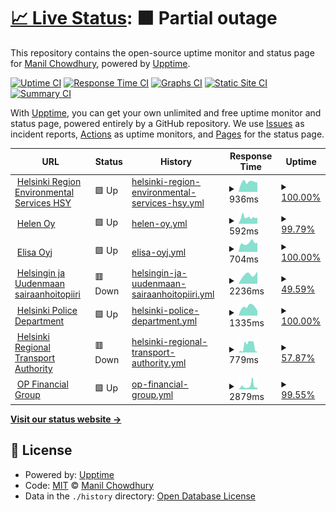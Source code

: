 # [📈 Live Status](https://keywordnew.github.io/helsinki-watchtower): <!--live status--> **🟧 Partial outage**

This repository contains the open-source uptime monitor and status page for [Manil Chowdhury](https://manil.xyz), powered by [Upptime](https://github.com/upptime/upptime).

[![Uptime CI](https://github.com/keywordnew/helsinki-watchtower/workflows/Uptime%20CI/badge.svg)](https://github.com/keywordnew/helsinki-watchtower/actions?query=workflow%3A%22Uptime+CI%22)
[![Response Time CI](https://github.com/keywordnew/helsinki-watchtower/workflows/Response%20Time%20CI/badge.svg)](https://github.com/keywordnew/helsinki-watchtower/actions?query=workflow%3A%22Response+Time+CI%22)
[![Graphs CI](https://github.com/keywordnew/helsinki-watchtower/workflows/Graphs%20CI/badge.svg)](https://github.com/keywordnew/helsinki-watchtower/actions?query=workflow%3A%22Graphs+CI%22)
[![Static Site CI](https://github.com/keywordnew/helsinki-watchtower/workflows/Static%20Site%20CI/badge.svg)](https://github.com/keywordnew/helsinki-watchtower/actions?query=workflow%3A%22Static+Site+CI%22)
[![Summary CI](https://github.com/keywordnew/helsinki-watchtower/workflows/Summary%20CI/badge.svg)](https://github.com/keywordnew/helsinki-watchtower/actions?query=workflow%3A%22Summary+CI%22)

With [Upptime](https://upptime.js.org), you can get your own unlimited and free uptime monitor and status page, powered entirely by a GitHub repository. We use [Issues](https://github.com/keywordnew/helsinki-watchtower/issues) as incident reports, [Actions](https://github.com/keywordnew/helsinki-watchtower/actions) as uptime monitors, and [Pages](https://keywordnew.github.io/helsinki-watchtower) for the status page.

<!--start: status pages-->
<!-- This summary is generated by Upptime (https://github.com/upptime/upptime) -->
<!-- Do not edit this manually, your changes will be overwritten -->
<!-- prettier-ignore -->
| URL | Status | History | Response Time | Uptime |
| --- | ------ | ------- | ------------- | ------ |
| <img alt="" src="https://nilspace.xyz/content/images/2023/05/water.png" height="13"> [Helsinki Region Environmental Services HSY](https://www.hsy.fi/en/water-and-sewers/water-supply-cuts-and-disturbances-in-water-supply/) | 🟩 Up | [helsinki-region-environmental-services-hsy.yml](https://github.com/keywordnew/helsinki-watchtower/commits/HEAD/history/helsinki-region-environmental-services-hsy.yml) | <details><summary><img alt="Response time graph" src="./graphs/helsinki-region-environmental-services-hsy/response-time-week.png" height="20"> 936ms</summary><br><a href="https://keywordnew.github.io/helsinki-watchtower/history/helsinki-region-environmental-services-hsy"><img alt="Response time 920" src="https://img.shields.io/endpoint?url=https%3A%2F%2Fraw.githubusercontent.com%2Fkeywordnew%2Fhelsinki-watchtower%2FHEAD%2Fapi%2Fhelsinki-region-environmental-services-hsy%2Fresponse-time.json"></a><br><a href="https://keywordnew.github.io/helsinki-watchtower/history/helsinki-region-environmental-services-hsy"><img alt="24-hour response time 879" src="https://img.shields.io/endpoint?url=https%3A%2F%2Fraw.githubusercontent.com%2Fkeywordnew%2Fhelsinki-watchtower%2FHEAD%2Fapi%2Fhelsinki-region-environmental-services-hsy%2Fresponse-time-day.json"></a><br><a href="https://keywordnew.github.io/helsinki-watchtower/history/helsinki-region-environmental-services-hsy"><img alt="7-day response time 936" src="https://img.shields.io/endpoint?url=https%3A%2F%2Fraw.githubusercontent.com%2Fkeywordnew%2Fhelsinki-watchtower%2FHEAD%2Fapi%2Fhelsinki-region-environmental-services-hsy%2Fresponse-time-week.json"></a><br><a href="https://keywordnew.github.io/helsinki-watchtower/history/helsinki-region-environmental-services-hsy"><img alt="30-day response time 1050" src="https://img.shields.io/endpoint?url=https%3A%2F%2Fraw.githubusercontent.com%2Fkeywordnew%2Fhelsinki-watchtower%2FHEAD%2Fapi%2Fhelsinki-region-environmental-services-hsy%2Fresponse-time-month.json"></a><br><a href="https://keywordnew.github.io/helsinki-watchtower/history/helsinki-region-environmental-services-hsy"><img alt="1-year response time 942" src="https://img.shields.io/endpoint?url=https%3A%2F%2Fraw.githubusercontent.com%2Fkeywordnew%2Fhelsinki-watchtower%2FHEAD%2Fapi%2Fhelsinki-region-environmental-services-hsy%2Fresponse-time-year.json"></a></details> | <details><summary><a href="https://keywordnew.github.io/helsinki-watchtower/history/helsinki-region-environmental-services-hsy">100.00%</a></summary><a href="https://keywordnew.github.io/helsinki-watchtower/history/helsinki-region-environmental-services-hsy"><img alt="All-time uptime 100.00%" src="https://img.shields.io/endpoint?url=https%3A%2F%2Fraw.githubusercontent.com%2Fkeywordnew%2Fhelsinki-watchtower%2FHEAD%2Fapi%2Fhelsinki-region-environmental-services-hsy%2Fuptime.json"></a><br><a href="https://keywordnew.github.io/helsinki-watchtower/history/helsinki-region-environmental-services-hsy"><img alt="24-hour uptime 100.00%" src="https://img.shields.io/endpoint?url=https%3A%2F%2Fraw.githubusercontent.com%2Fkeywordnew%2Fhelsinki-watchtower%2FHEAD%2Fapi%2Fhelsinki-region-environmental-services-hsy%2Fuptime-day.json"></a><br><a href="https://keywordnew.github.io/helsinki-watchtower/history/helsinki-region-environmental-services-hsy"><img alt="7-day uptime 100.00%" src="https://img.shields.io/endpoint?url=https%3A%2F%2Fraw.githubusercontent.com%2Fkeywordnew%2Fhelsinki-watchtower%2FHEAD%2Fapi%2Fhelsinki-region-environmental-services-hsy%2Fuptime-week.json"></a><br><a href="https://keywordnew.github.io/helsinki-watchtower/history/helsinki-region-environmental-services-hsy"><img alt="30-day uptime 100.00%" src="https://img.shields.io/endpoint?url=https%3A%2F%2Fraw.githubusercontent.com%2Fkeywordnew%2Fhelsinki-watchtower%2FHEAD%2Fapi%2Fhelsinki-region-environmental-services-hsy%2Fuptime-month.json"></a><br><a href="https://keywordnew.github.io/helsinki-watchtower/history/helsinki-region-environmental-services-hsy"><img alt="1-year uptime 99.99%" src="https://img.shields.io/endpoint?url=https%3A%2F%2Fraw.githubusercontent.com%2Fkeywordnew%2Fhelsinki-watchtower%2FHEAD%2Fapi%2Fhelsinki-region-environmental-services-hsy%2Fuptime-year.json"></a></details>
| <img alt="" src="https://nilspace.xyz/content/images/2023/05/power-1.png" height="13"> [Helen Oy](https://www.helen.fi/en) | 🟩 Up | [helen-oy.yml](https://github.com/keywordnew/helsinki-watchtower/commits/HEAD/history/helen-oy.yml) | <details><summary><img alt="Response time graph" src="./graphs/helen-oy/response-time-week.png" height="20"> 592ms</summary><br><a href="https://keywordnew.github.io/helsinki-watchtower/history/helen-oy"><img alt="Response time 612" src="https://img.shields.io/endpoint?url=https%3A%2F%2Fraw.githubusercontent.com%2Fkeywordnew%2Fhelsinki-watchtower%2FHEAD%2Fapi%2Fhelen-oy%2Fresponse-time.json"></a><br><a href="https://keywordnew.github.io/helsinki-watchtower/history/helen-oy"><img alt="24-hour response time 570" src="https://img.shields.io/endpoint?url=https%3A%2F%2Fraw.githubusercontent.com%2Fkeywordnew%2Fhelsinki-watchtower%2FHEAD%2Fapi%2Fhelen-oy%2Fresponse-time-day.json"></a><br><a href="https://keywordnew.github.io/helsinki-watchtower/history/helen-oy"><img alt="7-day response time 592" src="https://img.shields.io/endpoint?url=https%3A%2F%2Fraw.githubusercontent.com%2Fkeywordnew%2Fhelsinki-watchtower%2FHEAD%2Fapi%2Fhelen-oy%2Fresponse-time-week.json"></a><br><a href="https://keywordnew.github.io/helsinki-watchtower/history/helen-oy"><img alt="30-day response time 562" src="https://img.shields.io/endpoint?url=https%3A%2F%2Fraw.githubusercontent.com%2Fkeywordnew%2Fhelsinki-watchtower%2FHEAD%2Fapi%2Fhelen-oy%2Fresponse-time-month.json"></a><br><a href="https://keywordnew.github.io/helsinki-watchtower/history/helen-oy"><img alt="1-year response time 609" src="https://img.shields.io/endpoint?url=https%3A%2F%2Fraw.githubusercontent.com%2Fkeywordnew%2Fhelsinki-watchtower%2FHEAD%2Fapi%2Fhelen-oy%2Fresponse-time-year.json"></a></details> | <details><summary><a href="https://keywordnew.github.io/helsinki-watchtower/history/helen-oy">99.79%</a></summary><a href="https://keywordnew.github.io/helsinki-watchtower/history/helen-oy"><img alt="All-time uptime 99.74%" src="https://img.shields.io/endpoint?url=https%3A%2F%2Fraw.githubusercontent.com%2Fkeywordnew%2Fhelsinki-watchtower%2FHEAD%2Fapi%2Fhelen-oy%2Fuptime.json"></a><br><a href="https://keywordnew.github.io/helsinki-watchtower/history/helen-oy"><img alt="24-hour uptime 100.00%" src="https://img.shields.io/endpoint?url=https%3A%2F%2Fraw.githubusercontent.com%2Fkeywordnew%2Fhelsinki-watchtower%2FHEAD%2Fapi%2Fhelen-oy%2Fuptime-day.json"></a><br><a href="https://keywordnew.github.io/helsinki-watchtower/history/helen-oy"><img alt="7-day uptime 99.79%" src="https://img.shields.io/endpoint?url=https%3A%2F%2Fraw.githubusercontent.com%2Fkeywordnew%2Fhelsinki-watchtower%2FHEAD%2Fapi%2Fhelen-oy%2Fuptime-week.json"></a><br><a href="https://keywordnew.github.io/helsinki-watchtower/history/helen-oy"><img alt="30-day uptime 99.95%" src="https://img.shields.io/endpoint?url=https%3A%2F%2Fraw.githubusercontent.com%2Fkeywordnew%2Fhelsinki-watchtower%2FHEAD%2Fapi%2Fhelen-oy%2Fuptime-month.json"></a><br><a href="https://keywordnew.github.io/helsinki-watchtower/history/helen-oy"><img alt="1-year uptime 99.61%" src="https://img.shields.io/endpoint?url=https%3A%2F%2Fraw.githubusercontent.com%2Fkeywordnew%2Fhelsinki-watchtower%2FHEAD%2Fapi%2Fhelen-oy%2Fuptime-year.json"></a></details>
| <img alt="" src="https://nilspace.xyz/content/images/2023/05/communication.png" height="13"> [Elisa Oyj](https://verkkoasiointi.elisa.fi/) | 🟩 Up | [elisa-oyj.yml](https://github.com/keywordnew/helsinki-watchtower/commits/HEAD/history/elisa-oyj.yml) | <details><summary><img alt="Response time graph" src="./graphs/elisa-oyj/response-time-week.png" height="20"> 704ms</summary><br><a href="https://keywordnew.github.io/helsinki-watchtower/history/elisa-oyj"><img alt="Response time 680" src="https://img.shields.io/endpoint?url=https%3A%2F%2Fraw.githubusercontent.com%2Fkeywordnew%2Fhelsinki-watchtower%2FHEAD%2Fapi%2Felisa-oyj%2Fresponse-time.json"></a><br><a href="https://keywordnew.github.io/helsinki-watchtower/history/elisa-oyj"><img alt="24-hour response time 709" src="https://img.shields.io/endpoint?url=https%3A%2F%2Fraw.githubusercontent.com%2Fkeywordnew%2Fhelsinki-watchtower%2FHEAD%2Fapi%2Felisa-oyj%2Fresponse-time-day.json"></a><br><a href="https://keywordnew.github.io/helsinki-watchtower/history/elisa-oyj"><img alt="7-day response time 704" src="https://img.shields.io/endpoint?url=https%3A%2F%2Fraw.githubusercontent.com%2Fkeywordnew%2Fhelsinki-watchtower%2FHEAD%2Fapi%2Felisa-oyj%2Fresponse-time-week.json"></a><br><a href="https://keywordnew.github.io/helsinki-watchtower/history/elisa-oyj"><img alt="30-day response time 672" src="https://img.shields.io/endpoint?url=https%3A%2F%2Fraw.githubusercontent.com%2Fkeywordnew%2Fhelsinki-watchtower%2FHEAD%2Fapi%2Felisa-oyj%2Fresponse-time-month.json"></a><br><a href="https://keywordnew.github.io/helsinki-watchtower/history/elisa-oyj"><img alt="1-year response time 706" src="https://img.shields.io/endpoint?url=https%3A%2F%2Fraw.githubusercontent.com%2Fkeywordnew%2Fhelsinki-watchtower%2FHEAD%2Fapi%2Felisa-oyj%2Fresponse-time-year.json"></a></details> | <details><summary><a href="https://keywordnew.github.io/helsinki-watchtower/history/elisa-oyj">100.00%</a></summary><a href="https://keywordnew.github.io/helsinki-watchtower/history/elisa-oyj"><img alt="All-time uptime 100.00%" src="https://img.shields.io/endpoint?url=https%3A%2F%2Fraw.githubusercontent.com%2Fkeywordnew%2Fhelsinki-watchtower%2FHEAD%2Fapi%2Felisa-oyj%2Fuptime.json"></a><br><a href="https://keywordnew.github.io/helsinki-watchtower/history/elisa-oyj"><img alt="24-hour uptime 100.00%" src="https://img.shields.io/endpoint?url=https%3A%2F%2Fraw.githubusercontent.com%2Fkeywordnew%2Fhelsinki-watchtower%2FHEAD%2Fapi%2Felisa-oyj%2Fuptime-day.json"></a><br><a href="https://keywordnew.github.io/helsinki-watchtower/history/elisa-oyj"><img alt="7-day uptime 100.00%" src="https://img.shields.io/endpoint?url=https%3A%2F%2Fraw.githubusercontent.com%2Fkeywordnew%2Fhelsinki-watchtower%2FHEAD%2Fapi%2Felisa-oyj%2Fuptime-week.json"></a><br><a href="https://keywordnew.github.io/helsinki-watchtower/history/elisa-oyj"><img alt="30-day uptime 100.00%" src="https://img.shields.io/endpoint?url=https%3A%2F%2Fraw.githubusercontent.com%2Fkeywordnew%2Fhelsinki-watchtower%2FHEAD%2Fapi%2Felisa-oyj%2Fuptime-month.json"></a><br><a href="https://keywordnew.github.io/helsinki-watchtower/history/elisa-oyj"><img alt="1-year uptime 100.00%" src="https://img.shields.io/endpoint?url=https%3A%2F%2Fraw.githubusercontent.com%2Fkeywordnew%2Fhelsinki-watchtower%2FHEAD%2Fapi%2Felisa-oyj%2Fuptime-year.json"></a></details>
| <img alt="" src="https://nilspace.xyz/content/images/2023/05/hospital.png" height="13"> [Helsingin ja Uudenmaan sairaanhoitopiiri](https://www.hus.fi/potilaalle/sairaalat-ja-toimipisteet/paivystysapu-116117) | 🟥 Down | [helsingin-ja-uudenmaan-sairaanhoitopiiri.yml](https://github.com/keywordnew/helsinki-watchtower/commits/HEAD/history/helsingin-ja-uudenmaan-sairaanhoitopiiri.yml) | <details><summary><img alt="Response time graph" src="./graphs/helsingin-ja-uudenmaan-sairaanhoitopiiri/response-time-week.png" height="20"> 2236ms</summary><br><a href="https://keywordnew.github.io/helsinki-watchtower/history/helsingin-ja-uudenmaan-sairaanhoitopiiri"><img alt="Response time 2310" src="https://img.shields.io/endpoint?url=https%3A%2F%2Fraw.githubusercontent.com%2Fkeywordnew%2Fhelsinki-watchtower%2FHEAD%2Fapi%2Fhelsingin-ja-uudenmaan-sairaanhoitopiiri%2Fresponse-time.json"></a><br><a href="https://keywordnew.github.io/helsinki-watchtower/history/helsingin-ja-uudenmaan-sairaanhoitopiiri"><img alt="24-hour response time 0" src="https://img.shields.io/endpoint?url=https%3A%2F%2Fraw.githubusercontent.com%2Fkeywordnew%2Fhelsinki-watchtower%2FHEAD%2Fapi%2Fhelsingin-ja-uudenmaan-sairaanhoitopiiri%2Fresponse-time-day.json"></a><br><a href="https://keywordnew.github.io/helsinki-watchtower/history/helsingin-ja-uudenmaan-sairaanhoitopiiri"><img alt="7-day response time 2236" src="https://img.shields.io/endpoint?url=https%3A%2F%2Fraw.githubusercontent.com%2Fkeywordnew%2Fhelsinki-watchtower%2FHEAD%2Fapi%2Fhelsingin-ja-uudenmaan-sairaanhoitopiiri%2Fresponse-time-week.json"></a><br><a href="https://keywordnew.github.io/helsinki-watchtower/history/helsingin-ja-uudenmaan-sairaanhoitopiiri"><img alt="30-day response time 2236" src="https://img.shields.io/endpoint?url=https%3A%2F%2Fraw.githubusercontent.com%2Fkeywordnew%2Fhelsinki-watchtower%2FHEAD%2Fapi%2Fhelsingin-ja-uudenmaan-sairaanhoitopiiri%2Fresponse-time-month.json"></a><br><a href="https://keywordnew.github.io/helsinki-watchtower/history/helsingin-ja-uudenmaan-sairaanhoitopiiri"><img alt="1-year response time 2264" src="https://img.shields.io/endpoint?url=https%3A%2F%2Fraw.githubusercontent.com%2Fkeywordnew%2Fhelsinki-watchtower%2FHEAD%2Fapi%2Fhelsingin-ja-uudenmaan-sairaanhoitopiiri%2Fresponse-time-year.json"></a></details> | <details><summary><a href="https://keywordnew.github.io/helsinki-watchtower/history/helsingin-ja-uudenmaan-sairaanhoitopiiri">49.59%</a></summary><a href="https://keywordnew.github.io/helsinki-watchtower/history/helsingin-ja-uudenmaan-sairaanhoitopiiri"><img alt="All-time uptime 99.33%" src="https://img.shields.io/endpoint?url=https%3A%2F%2Fraw.githubusercontent.com%2Fkeywordnew%2Fhelsinki-watchtower%2FHEAD%2Fapi%2Fhelsingin-ja-uudenmaan-sairaanhoitopiiri%2Fuptime.json"></a><br><a href="https://keywordnew.github.io/helsinki-watchtower/history/helsingin-ja-uudenmaan-sairaanhoitopiiri"><img alt="24-hour uptime 0.00%" src="https://img.shields.io/endpoint?url=https%3A%2F%2Fraw.githubusercontent.com%2Fkeywordnew%2Fhelsinki-watchtower%2FHEAD%2Fapi%2Fhelsingin-ja-uudenmaan-sairaanhoitopiiri%2Fuptime-day.json"></a><br><a href="https://keywordnew.github.io/helsinki-watchtower/history/helsingin-ja-uudenmaan-sairaanhoitopiiri"><img alt="7-day uptime 49.59%" src="https://img.shields.io/endpoint?url=https%3A%2F%2Fraw.githubusercontent.com%2Fkeywordnew%2Fhelsinki-watchtower%2FHEAD%2Fapi%2Fhelsingin-ja-uudenmaan-sairaanhoitopiiri%2Fuptime-week.json"></a><br><a href="https://keywordnew.github.io/helsinki-watchtower/history/helsingin-ja-uudenmaan-sairaanhoitopiiri"><img alt="30-day uptime 88.40%" src="https://img.shields.io/endpoint?url=https%3A%2F%2Fraw.githubusercontent.com%2Fkeywordnew%2Fhelsinki-watchtower%2FHEAD%2Fapi%2Fhelsingin-ja-uudenmaan-sairaanhoitopiiri%2Fuptime-month.json"></a><br><a href="https://keywordnew.github.io/helsinki-watchtower/history/helsingin-ja-uudenmaan-sairaanhoitopiiri"><img alt="1-year uptime 98.97%" src="https://img.shields.io/endpoint?url=https%3A%2F%2Fraw.githubusercontent.com%2Fkeywordnew%2Fhelsinki-watchtower%2FHEAD%2Fapi%2Fhelsingin-ja-uudenmaan-sairaanhoitopiiri%2Fuptime-year.json"></a></details>
| <img alt="" src="https://nilspace.xyz/content/images/2023/05/emergency.png" height="13"> [Helsinki Police Department](https://poliisi.fi/tee-rikosilmoitus) | 🟩 Up | [helsinki-police-department.yml](https://github.com/keywordnew/helsinki-watchtower/commits/HEAD/history/helsinki-police-department.yml) | <details><summary><img alt="Response time graph" src="./graphs/helsinki-police-department/response-time-week.png" height="20"> 1335ms</summary><br><a href="https://keywordnew.github.io/helsinki-watchtower/history/helsinki-police-department"><img alt="Response time 1149" src="https://img.shields.io/endpoint?url=https%3A%2F%2Fraw.githubusercontent.com%2Fkeywordnew%2Fhelsinki-watchtower%2FHEAD%2Fapi%2Fhelsinki-police-department%2Fresponse-time.json"></a><br><a href="https://keywordnew.github.io/helsinki-watchtower/history/helsinki-police-department"><img alt="24-hour response time 754" src="https://img.shields.io/endpoint?url=https%3A%2F%2Fraw.githubusercontent.com%2Fkeywordnew%2Fhelsinki-watchtower%2FHEAD%2Fapi%2Fhelsinki-police-department%2Fresponse-time-day.json"></a><br><a href="https://keywordnew.github.io/helsinki-watchtower/history/helsinki-police-department"><img alt="7-day response time 1335" src="https://img.shields.io/endpoint?url=https%3A%2F%2Fraw.githubusercontent.com%2Fkeywordnew%2Fhelsinki-watchtower%2FHEAD%2Fapi%2Fhelsinki-police-department%2Fresponse-time-week.json"></a><br><a href="https://keywordnew.github.io/helsinki-watchtower/history/helsinki-police-department"><img alt="30-day response time 1240" src="https://img.shields.io/endpoint?url=https%3A%2F%2Fraw.githubusercontent.com%2Fkeywordnew%2Fhelsinki-watchtower%2FHEAD%2Fapi%2Fhelsinki-police-department%2Fresponse-time-month.json"></a><br><a href="https://keywordnew.github.io/helsinki-watchtower/history/helsinki-police-department"><img alt="1-year response time 1156" src="https://img.shields.io/endpoint?url=https%3A%2F%2Fraw.githubusercontent.com%2Fkeywordnew%2Fhelsinki-watchtower%2FHEAD%2Fapi%2Fhelsinki-police-department%2Fresponse-time-year.json"></a></details> | <details><summary><a href="https://keywordnew.github.io/helsinki-watchtower/history/helsinki-police-department">100.00%</a></summary><a href="https://keywordnew.github.io/helsinki-watchtower/history/helsinki-police-department"><img alt="All-time uptime 95.55%" src="https://img.shields.io/endpoint?url=https%3A%2F%2Fraw.githubusercontent.com%2Fkeywordnew%2Fhelsinki-watchtower%2FHEAD%2Fapi%2Fhelsinki-police-department%2Fuptime.json"></a><br><a href="https://keywordnew.github.io/helsinki-watchtower/history/helsinki-police-department"><img alt="24-hour uptime 100.00%" src="https://img.shields.io/endpoint?url=https%3A%2F%2Fraw.githubusercontent.com%2Fkeywordnew%2Fhelsinki-watchtower%2FHEAD%2Fapi%2Fhelsinki-police-department%2Fuptime-day.json"></a><br><a href="https://keywordnew.github.io/helsinki-watchtower/history/helsinki-police-department"><img alt="7-day uptime 100.00%" src="https://img.shields.io/endpoint?url=https%3A%2F%2Fraw.githubusercontent.com%2Fkeywordnew%2Fhelsinki-watchtower%2FHEAD%2Fapi%2Fhelsinki-police-department%2Fuptime-week.json"></a><br><a href="https://keywordnew.github.io/helsinki-watchtower/history/helsinki-police-department"><img alt="30-day uptime 100.00%" src="https://img.shields.io/endpoint?url=https%3A%2F%2Fraw.githubusercontent.com%2Fkeywordnew%2Fhelsinki-watchtower%2FHEAD%2Fapi%2Fhelsinki-police-department%2Fuptime-month.json"></a><br><a href="https://keywordnew.github.io/helsinki-watchtower/history/helsinki-police-department"><img alt="1-year uptime 93.11%" src="https://img.shields.io/endpoint?url=https%3A%2F%2Fraw.githubusercontent.com%2Fkeywordnew%2Fhelsinki-watchtower%2FHEAD%2Fapi%2Fhelsinki-police-department%2Fuptime-year.json"></a></details>
| <img alt="" src="https://nilspace.xyz/content/images/2023/05/transportation-1.png" height="13"> [Helsinki Regional Transport Authority](https://www.hsl.fi/) | 🟥 Down | [helsinki-regional-transport-authority.yml](https://github.com/keywordnew/helsinki-watchtower/commits/HEAD/history/helsinki-regional-transport-authority.yml) | <details><summary><img alt="Response time graph" src="./graphs/helsinki-regional-transport-authority/response-time-week.png" height="20"> 779ms</summary><br><a href="https://keywordnew.github.io/helsinki-watchtower/history/helsinki-regional-transport-authority"><img alt="Response time 1456" src="https://img.shields.io/endpoint?url=https%3A%2F%2Fraw.githubusercontent.com%2Fkeywordnew%2Fhelsinki-watchtower%2FHEAD%2Fapi%2Fhelsinki-regional-transport-authority%2Fresponse-time.json"></a><br><a href="https://keywordnew.github.io/helsinki-watchtower/history/helsinki-regional-transport-authority"><img alt="24-hour response time 507" src="https://img.shields.io/endpoint?url=https%3A%2F%2Fraw.githubusercontent.com%2Fkeywordnew%2Fhelsinki-watchtower%2FHEAD%2Fapi%2Fhelsinki-regional-transport-authority%2Fresponse-time-day.json"></a><br><a href="https://keywordnew.github.io/helsinki-watchtower/history/helsinki-regional-transport-authority"><img alt="7-day response time 779" src="https://img.shields.io/endpoint?url=https%3A%2F%2Fraw.githubusercontent.com%2Fkeywordnew%2Fhelsinki-watchtower%2FHEAD%2Fapi%2Fhelsinki-regional-transport-authority%2Fresponse-time-week.json"></a><br><a href="https://keywordnew.github.io/helsinki-watchtower/history/helsinki-regional-transport-authority"><img alt="30-day response time 806" src="https://img.shields.io/endpoint?url=https%3A%2F%2Fraw.githubusercontent.com%2Fkeywordnew%2Fhelsinki-watchtower%2FHEAD%2Fapi%2Fhelsinki-regional-transport-authority%2Fresponse-time-month.json"></a><br><a href="https://keywordnew.github.io/helsinki-watchtower/history/helsinki-regional-transport-authority"><img alt="1-year response time 1348" src="https://img.shields.io/endpoint?url=https%3A%2F%2Fraw.githubusercontent.com%2Fkeywordnew%2Fhelsinki-watchtower%2FHEAD%2Fapi%2Fhelsinki-regional-transport-authority%2Fresponse-time-year.json"></a></details> | <details><summary><a href="https://keywordnew.github.io/helsinki-watchtower/history/helsinki-regional-transport-authority">57.87%</a></summary><a href="https://keywordnew.github.io/helsinki-watchtower/history/helsinki-regional-transport-authority"><img alt="All-time uptime 65.63%" src="https://img.shields.io/endpoint?url=https%3A%2F%2Fraw.githubusercontent.com%2Fkeywordnew%2Fhelsinki-watchtower%2FHEAD%2Fapi%2Fhelsinki-regional-transport-authority%2Fuptime.json"></a><br><a href="https://keywordnew.github.io/helsinki-watchtower/history/helsinki-regional-transport-authority"><img alt="24-hour uptime 0.52%" src="https://img.shields.io/endpoint?url=https%3A%2F%2Fraw.githubusercontent.com%2Fkeywordnew%2Fhelsinki-watchtower%2FHEAD%2Fapi%2Fhelsinki-regional-transport-authority%2Fuptime-day.json"></a><br><a href="https://keywordnew.github.io/helsinki-watchtower/history/helsinki-regional-transport-authority"><img alt="7-day uptime 57.87%" src="https://img.shields.io/endpoint?url=https%3A%2F%2Fraw.githubusercontent.com%2Fkeywordnew%2Fhelsinki-watchtower%2FHEAD%2Fapi%2Fhelsinki-regional-transport-authority%2Fuptime-week.json"></a><br><a href="https://keywordnew.github.io/helsinki-watchtower/history/helsinki-regional-transport-authority"><img alt="30-day uptime 57.50%" src="https://img.shields.io/endpoint?url=https%3A%2F%2Fraw.githubusercontent.com%2Fkeywordnew%2Fhelsinki-watchtower%2FHEAD%2Fapi%2Fhelsinki-regional-transport-authority%2Fuptime-month.json"></a><br><a href="https://keywordnew.github.io/helsinki-watchtower/history/helsinki-regional-transport-authority"><img alt="1-year uptime 76.69%" src="https://img.shields.io/endpoint?url=https%3A%2F%2Fraw.githubusercontent.com%2Fkeywordnew%2Fhelsinki-watchtower%2FHEAD%2Fapi%2Fhelsinki-regional-transport-authority%2Fuptime-year.json"></a></details>
| <img alt="" src="https://nilspace.xyz/content/images/2023/05/payment.png" height="13"> [OP Financial Group](https://www.op.fi/home-page) | 🟩 Up | [op-financial-group.yml](https://github.com/keywordnew/helsinki-watchtower/commits/HEAD/history/op-financial-group.yml) | <details><summary><img alt="Response time graph" src="./graphs/op-financial-group/response-time-week.png" height="20"> 2879ms</summary><br><a href="https://keywordnew.github.io/helsinki-watchtower/history/op-financial-group"><img alt="Response time 1495" src="https://img.shields.io/endpoint?url=https%3A%2F%2Fraw.githubusercontent.com%2Fkeywordnew%2Fhelsinki-watchtower%2FHEAD%2Fapi%2Fop-financial-group%2Fresponse-time.json"></a><br><a href="https://keywordnew.github.io/helsinki-watchtower/history/op-financial-group"><img alt="24-hour response time 1387" src="https://img.shields.io/endpoint?url=https%3A%2F%2Fraw.githubusercontent.com%2Fkeywordnew%2Fhelsinki-watchtower%2FHEAD%2Fapi%2Fop-financial-group%2Fresponse-time-day.json"></a><br><a href="https://keywordnew.github.io/helsinki-watchtower/history/op-financial-group"><img alt="7-day response time 2879" src="https://img.shields.io/endpoint?url=https%3A%2F%2Fraw.githubusercontent.com%2Fkeywordnew%2Fhelsinki-watchtower%2FHEAD%2Fapi%2Fop-financial-group%2Fresponse-time-week.json"></a><br><a href="https://keywordnew.github.io/helsinki-watchtower/history/op-financial-group"><img alt="30-day response time 2134" src="https://img.shields.io/endpoint?url=https%3A%2F%2Fraw.githubusercontent.com%2Fkeywordnew%2Fhelsinki-watchtower%2FHEAD%2Fapi%2Fop-financial-group%2Fresponse-time-month.json"></a><br><a href="https://keywordnew.github.io/helsinki-watchtower/history/op-financial-group"><img alt="1-year response time 1493" src="https://img.shields.io/endpoint?url=https%3A%2F%2Fraw.githubusercontent.com%2Fkeywordnew%2Fhelsinki-watchtower%2FHEAD%2Fapi%2Fop-financial-group%2Fresponse-time-year.json"></a></details> | <details><summary><a href="https://keywordnew.github.io/helsinki-watchtower/history/op-financial-group">99.55%</a></summary><a href="https://keywordnew.github.io/helsinki-watchtower/history/op-financial-group"><img alt="All-time uptime 98.74%" src="https://img.shields.io/endpoint?url=https%3A%2F%2Fraw.githubusercontent.com%2Fkeywordnew%2Fhelsinki-watchtower%2FHEAD%2Fapi%2Fop-financial-group%2Fuptime.json"></a><br><a href="https://keywordnew.github.io/helsinki-watchtower/history/op-financial-group"><img alt="24-hour uptime 100.00%" src="https://img.shields.io/endpoint?url=https%3A%2F%2Fraw.githubusercontent.com%2Fkeywordnew%2Fhelsinki-watchtower%2FHEAD%2Fapi%2Fop-financial-group%2Fuptime-day.json"></a><br><a href="https://keywordnew.github.io/helsinki-watchtower/history/op-financial-group"><img alt="7-day uptime 99.55%" src="https://img.shields.io/endpoint?url=https%3A%2F%2Fraw.githubusercontent.com%2Fkeywordnew%2Fhelsinki-watchtower%2FHEAD%2Fapi%2Fop-financial-group%2Fuptime-week.json"></a><br><a href="https://keywordnew.github.io/helsinki-watchtower/history/op-financial-group"><img alt="30-day uptime 99.90%" src="https://img.shields.io/endpoint?url=https%3A%2F%2Fraw.githubusercontent.com%2Fkeywordnew%2Fhelsinki-watchtower%2FHEAD%2Fapi%2Fop-financial-group%2Fuptime-month.json"></a><br><a href="https://keywordnew.github.io/helsinki-watchtower/history/op-financial-group"><img alt="1-year uptime 99.05%" src="https://img.shields.io/endpoint?url=https%3A%2F%2Fraw.githubusercontent.com%2Fkeywordnew%2Fhelsinki-watchtower%2FHEAD%2Fapi%2Fop-financial-group%2Fuptime-year.json"></a></details>

<!--end: status pages-->

[**Visit our status website →**](https://keywordnew.github.io/helsinki-watchtower)

## 📄 License

- Powered by: [Upptime](https://github.com/upptime/upptime)
- Code: [MIT](./LICENSE) © [Manil Chowdhury](https://manil.xyz)
- Data in the `./history` directory: [Open Database License](https://opendatacommons.org/licenses/odbl/1-0/)
